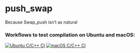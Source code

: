 # push_swap
Because Swap_push isn’t as natural

### Workflows to test compilation on Ubuntu and macOS:
[![Ubuntu C/C++ CI](https://github.com/pde-bakk/push_swap/actions/workflows/ubuntu-build.yml/badge.svg)](https://github.com/pde-bakk/push_swap/actions/workflows/ubuntu-build.yml)
[![macOS C/C++ CI](https://github.com/pde-bakk/push_swap/actions/workflows/macos-build.yml/badge.svg)](https://github.com/pde-bakk/push_swap/actions/workflows/macos-build.yml)
